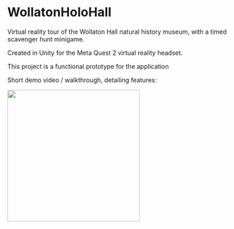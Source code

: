 # WollatonHoloHall
Virtual reality tour of the Wollaton Hall natural history museum, with a timed scavenger hunt minigame. 

Created in Unity for the Meta Quest 2 virtual reality headset.

This project is a functional prototype for the application

Short demo video / walkthrough, detailing features:

[<img src="https://img.youtube.com/vi/B9qGTHu-a5U/hqdefault.jpg" width="300"
/>](https://www.youtube.com/embed/B9qGTHu-a5U)
